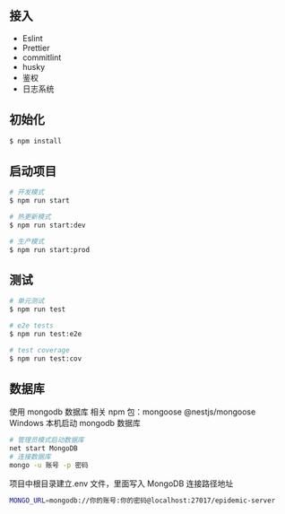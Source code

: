 ## 接入
- Eslint
- Prettier
- commitlint
- husky
- 鉴权
- 日志系统


## 初始化

```bash
$ npm install
```

## 启动项目

```bash
# 开发模式
$ npm run start

# 热更新模式
$ npm run start:dev

# 生产模式
$ npm run start:prod
```

## 测试

```bash
# 单元测试
$ npm run test

# e2e tests
$ npm run test:e2e

# test coverage
$ npm run test:cov
```



## 数据库

使用 mongodb 数据库
相关 npm 包：mongoose @nestjs/mongoose
Windows 本机启动 mongodb 数据库

```bash
# 管理员模式启动数据库
net start MongoDB
# 连接数据库
mongo -u 账号 -p 密码
```

项目中根目录建立.env 文件，里面写入 MongoDB 连接路径地址

```bash
MONGO_URL=mongodb://你的账号:你的密码@localhost:27017/epidemic-server
```
